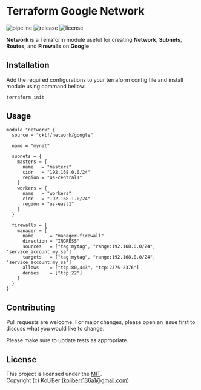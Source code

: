 # Terraform Google Network

![pipeline](https://github.com/cktf/terraform-google-network/actions/workflows/ci.yml/badge.svg)
![release](https://img.shields.io/github/v/release/cktf/terraform-google-network?display_name=tag)
![license](https://img.shields.io/github/license/cktf/terraform-google-network)

**Network** is a Terraform module useful for creating **Network**, **Subnets**, **Routes**, and **Firewalls** on **Google**

## Installation

Add the required configurations to your terraform config file and install module using command bellow:

```bash
terraform init
```

## Usage

```hcl
module "network" {
  source = "cktf/network/google"

  name = "mynet"

  subnets = {
    masters = {
      name   = "masters"
      cidr   = "192.168.0.0/24"
      region = "us-central1"
    }
    workers = {
      name   = "workers"
      cidr   = "192.168.1.0/24"
      region = "us-east1"
    }
  }

  firewalls = {
    manager = {
      name      = "manager-firewall"
      direction = "INGRESS"
      sources   = ["tag:mytag", "range:192.168.0.0/24", "service_account:my_sa"]
      targets   = ["tag:mytag", "range:192.168.0.0/24", "service_account:my_sa"]
      allows    = ["tcp:80,443", "tcp:2375-2376"]
      denies    = ["tcp:22"]
    }
  }
}
```

## Contributing

Pull requests are welcome. For major changes, please open an issue first to discuss what you would like to change.

Please make sure to update tests as appropriate.

## License

This project is licensed under the [MIT](LICENSE.md).  
Copyright (c) KoLiBer (koliberr136a1@gmail.com)

